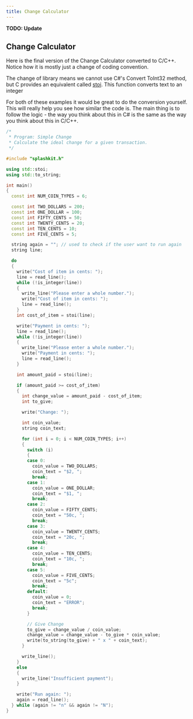```yaml
---
title: Change Calculator
---
```

**TODO: Update**

<!-- Update to match chapter 2 (add steps with more detail and much less code (only small snippets) and relate back to concepts) -->
<!-- might split into multiple files -->

## Change Calculator

Here is the final version of the Change Calculator converted to C/C++. Notice how it is mostly just a change of coding convention.

The change of library means we cannot use C#'s Convert ToInt32 method, but C provides an equivalent called [stoi](https://en.cppreference.com/w/cpp/string/basic_string/stol). This function converts text to an integer

For both of these examples it would be great to do the conversion yourself. This will really help you see how similar the code is. The main thing is to follow the logic - the way you think about this in C# is the same as the way you think about this in C/C++.

```cpp
/*
 * Program: Simple Change
 * Calculate the ideal change for a given transaction.
 */

#include "splashkit.h"

using std::stoi;
using std::to_string;

int main()
{
  const int NUM_COIN_TYPES = 6;

  const int TWO_DOLLARS = 200;
  const int ONE_DOLLAR = 100;
  const int FIFTY_CENTS = 50;
  const int TWENTY_CENTS = 20;
  const int TEN_CENTS = 10;
  const int FIVE_CENTS = 5;

  string again = ""; // used to check if the user want to run again
  string line;

  do
  {
    write("Cost of item in cents: ");
    line = read_line();
    while (!is_integer(line))
    {
      write_line("Please enter a whole number.");
      write("Cost of item in cents: ");
      line = read_line();
    }
    int cost_of_item = stoi(line);

    write("Payment in cents: ");
    line = read_line();
    while (!is_integer(line))
    {
      write_line("Please enter a whole number.");
      write("Payment in cents: ");
      line = read_line();
    }

    int amount_paid = stoi(line);

    if (amount_paid >= cost_of_item)
    {
      int change_value = amount_paid - cost_of_item;
      int to_give;

      write("Change: ");

      int coin_value;
      string coin_text;

      for (int i = 0; i < NUM_COIN_TYPES; i++)
      {
        switch (i)
        {
        case 0:
          coin_value = TWO_DOLLARS;
          coin_text = "$2, ";
          break;
        case 1:
          coin_value = ONE_DOLLAR;
          coin_text = "$1, ";
          break;
        case 2:
          coin_value = FIFTY_CENTS;
          coin_text = "50c, ";
          break;
        case 3:
          coin_value = TWENTY_CENTS;
          coin_text = "20c, ";
          break;
        case 4:
          coin_value = TEN_CENTS;
          coin_text = "10c, ";
          break;
        case 5:
          coin_value = FIVE_CENTS;
          coin_text = "5c";
          break;
        default:
          coin_value = 0;
          coin_text = "ERROR";
          break;
        }

        // Give Change
        to_give = change_value / coin_value;
        change_value = change_value - to_give * coin_value;
        write(to_string(to_give) + " x " + coin_text);
      }

      write_line();
    }
    else
    {
      write_line("Insufficient payment");
    }

    write("Run again: ");
    again = read_line();
  } while (again != "n" && again != "N");
}
```
